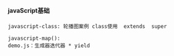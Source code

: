 #### javaScript基础


```
javascript-class: 轮播图案例 class使用  extends  super
```
```
javascript-map(): 
demo.js：生成器迭代器 * yield
```











